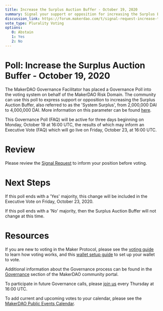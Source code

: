 ```yaml
---
title: Increase the Surplus Auction Buffer - October 19, 2020
summary: Signal your support or opposition for increasing the Surplus Buffer to 4,000,000 DAI
discussion_link: https://forum.makerdao.com/t/signal-request-increase-the-auction-surplus-buffer-by-2m-system-surplus-october-2020/4716
vote_type: Plurality Voting
options:
   0: Abstain
   1: Yes
   2: No
---
```

# Poll: Increase the Surplus Auction Buffer - October 19, 2020

The MakerDAO Governance Facilitator has placed a Governance Poll into the voting system on behalf of the MakerDAO Risk Domain. The community can use this poll to express support or opposition to increasing the Surplus Auction Buffer, also referred to as the 'System Surplus', from 2,000,000 DAI to 4,000,000 DAI. More information on this parameter can be found [here](https://docs.makerdao.com/auctions/the-auctions-of-the-maker-protocol#surplus-auction).

This Governance Poll (FAQ) will be active for three days beginning on Monday, October 19 at 16:00 UTC, the results of which may inform an Executive Vote (FAQ) which will go live on Friday, October 23, at 16:00 UTC.

# Review

Please review the [Signal Request](https://forum.makerdao.com/t/signal-request-increase-the-auction-surplus-buffer-by-2m-system-surplus-october-2020/4716) to inform your position before voting.

# Next Steps

If this poll ends with a 'Yes' majority, this change will be included in the Executive Vote on Friday, October 23, 2020.

If this poll ends with a 'No' majority, then the Surplus Auction Buffer will not change at this time.

# Resources

If you are new to voting in the Maker Protocol, please see the [voting guide](https://community-development.makerdao.com/en/learn/governance/how-voting-works/) to learn how voting works, and this [wallet setup guide](https://community-development.makerdao.com/en/learn/governance/voting-setup/) to set up your wallet to vote.

Additional information about the Governance process can be found in the [Governance](https://community-development.makerdao.com/en/learn/governance) section of the MakerDAO community portal.

To participate in future Governance calls, please [join us](https://github.com/makerdao/community/tree/master/governance/governance-and-risk-meetings) every Thursday at 16:00 UTC.

To add current and upcoming votes to your calendar, please see the [MakerDAO Public Events Calendar](https://calendar.google.com/calendar/embed?src=makerdao.com_3efhm2ghipksegl009ktniomdk%40group.calendar.google.com&ctz=America%2FLos_Angeles).

